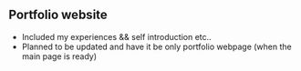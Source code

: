 ## Portfolio website

* Included my experiences && self introduction etc..
* Planned to be updated and have it be only portfolio webpage (when the main page is ready)
